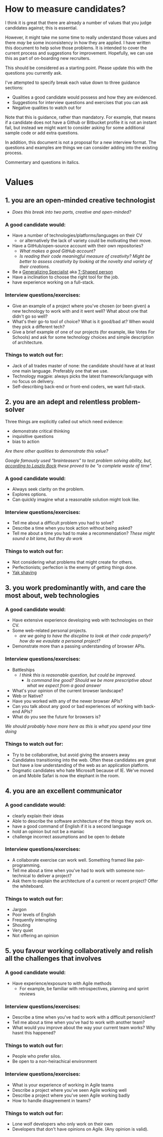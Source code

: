 
How to measure candidates?
==========================

I think it is great that there are already a number of values that you judge
candidates against; this is essential.

However, it might take me some time to really understand those values and there
_may_ be some inconsistency in how they are applied. I have written this
document to help solve those problems. It is intended to cover the current
process and suggestions for improvement. Hopefully, we can use this as part of
on-boarding new recruiters.

This should be considered as a starting point. Please update this with the
questions you currently ask.

I've attempted to specify break each value down to three guidance sections:
* Qualities a good candidate would possess and how they are evidenced.
* Suggestions for interview questions and exercises that you can ask
* Negative qualities to watch out for

Note that this is guidance, rather than mandatory. For example, that means if a
candidate does not have a Github or Bitbucket profile it is not an instant fail,
but instead we might want to consider asking for some additional sample code or
add extra questions.

In addition, this document is not a proposal for a new interview format.
The questions and examples are things we can consider adding into the existing process.

Commentary and questions in italics.

Values
======

## 1. you are an open-minded creative technologist

- _Does this break into two parts, creative and open-minded?_

### A good candidate would:
* Have a number of technologies/platforms/languages on their CV
  - or alternatively the lack of variety could be motivating their move.
* Have a GitHub/open-source account with their own repositories?
  - _What makes a good GitHub account?_
  - _Is reading their code meaningful measure of creativity? Might be better to
    assess creativity by looking at the novelty and variety of their creations._
* Be a [Generalizing Specialist](http://blog.codinghorror.com/swiss-army-knife-or-generalizing-specialist/) aka [T-Shaped person](https://en.wikipedia.org/wiki/T-shaped_skills)
* Have a inclination to choose the right tool for the job.
* have experience working on a full-stack.

### Interview questions/exercises:
* Give an example of a project where you've chosen (or been given) a new
  technology to work with and it went well? What about one that didn't go so well?
* What's their go-to tool of choice? What is it good/bad at? When would they
  pick a different tech?
* Give a brief example of one of our projects (for example, like Votes For
  Schools) and ask for some technology choices and simple description of
  architecture.

### Things to watch out for:
* Jack of all trades master of none: the candidate should have at at least one
  main language. Preferably one that we use.
* Technology magpie: always picks the latest framework/language with no focus on
  delivery.
* Self-describing back-end or front-end coders, we want full-stack.  

## 2. you are an adept and relentless problem-solver

Three things are explicitly called out which need evidence:

- demonstrate critical thinking
- inquisitive questions
- bias to action

_Are there other qualities to demonstrate this value?_

_Google famously used "brainteasers" to test problem solving ability, but, [according
to Laszlo Bock](http://www.deathandtaxesmag.com/200732/google-admits-its-famous-job-interview-questions-were-a-complete-waste-of-time/) these proved to be "a complete waste of time"._

### A good candidate would:
* Always seek clarity on the problem.
* Explores options.
* Can quickly imagine what a reasonable solution might look like.

### Interview questions/exercises:
* Tell me about a difficult problem you had to solve?
* Describe a time when you took action without being asked?
* Tell me about a time you had to make a recommendation?
_These might sound a bit lame, but they do work_

### Things to watch out for:
* Not considering what problems that might create for others.
* Perfectionists; perfection is the enemy of getting things done.
* [Yak shaving](http://sethgodin.typepad.com/seths_blog/2005/03/dont_shave_that.html)

## 3. you work predominantly with, and care the most about, web technologies

### A good candidate would:
* Have extensive experience developing web with technologies on their CV.
* Some web-related personal projects.
  - _are we going to have the discpline to look at their code properly? how do we evaulate a personal project?_ 
* Demonstrate more than a passing understanding of browser APIs.

### Interview questions/exercises:
* Battleships
  - _I think this is reasonable question, but could be improved._
    - _Is command line good? Should we be more prescriptive about what we expect
    from a good answer_
* What's your opinion of the current browser landscape? 
* Web or Native?
* Have you worked with any of the newer browser APIs?
* Can you talk about any good or bad experiences of working with back-end APIs?
* What do you see the future for browsers is?

_We should probably have more here as this is what you spend your time doing_

### Things to watch out for:
* Try to be collaborative, but avoid giving the answers away
* Candidates transitioning into the web. Often these candidates are great but have a low understanding of the web as an application platform. 
* Dogmatic candidates who hate Microsoft because of IE. We've moved on and Mobile Safari is now the elephant in the room.

## 4. you are an excellent communicator

### A good candidate would:
* clearly explain their ideas
* Able to describe the software architecture of the things they work on.
* have a good command of English if it is a second language
* hold an opinion but not be a maniac
* challenge incorrect assumptions and be open to debate

### Interview questions/exercises:
* A collaborate exercise can work well. Something framed like pair-programming.
* Tell me about a time when you've had to work with someone non-technical to deliver a project?
* Ask them to explain the architecture of a current or recent project? Offer the whiteboard.

### Things to watch out for:
* Jargon
* Poor levels of English
* Frequently interupting
* Shouting
* Very quiet
* Not offering an opinion

## 5. you favour working collaboratively and relish all the challenges that involves

### A good candidate would:
* Have experience/exposure to with Agile methods
  - For example, be familiar with retrospectives, planning and sprint reviews

### Interview questions/exercises:
* Describe a time when you've had to work with a difficult person/client?
* Tell me about a time when you've had to work with another team?
* What would you improve about the way your current team works? Why hasnt this happened?

### Things to watch out for:
* People who prefer silos.
* Be open to a non-heirachical environment

### Interview questions/exercises:
* What is your experience of working in Agile teams
* Describe a project where you've seen Agile working well
* Describe a project where you've seen Agile working badly
* How to handle disagreement in teams?

### Things to watch out for:
* Lone wolf developers who only work on their own
* Developers that don't have opinions on Agile. (Any opinion is valid).
